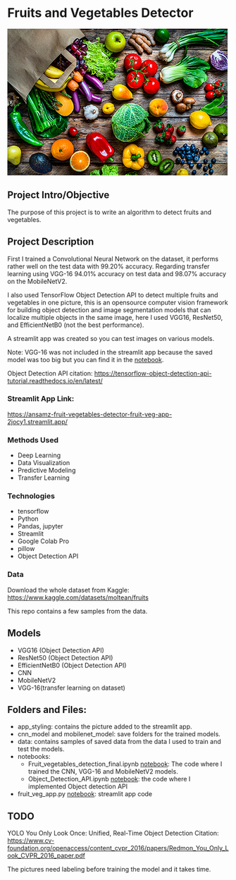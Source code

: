 # Fruits and Vegetables Detector


![alternative text](./app_styling/f_g.jpg)


## Project Intro/Objective
The purpose of this project is to write an algorithm to detect fruits and vegetables.

## Project Description
First I trained a Convolutional Neural Network on the dataset, it performs rather well on the test data with 99.20% accuracy. Regarding transfer learning using VGG-16 94.01% accuracy on test data and 98.07% accuracy on the MobileNetV2.

I also used TensorFlow Object Detection API to detect multiple fruits and vegetables in one picture, this is an opensource computer vision framework for building object detection and image segmentation models that can localize multiple objects in the same image, here I used VGG16, ResNet50, and EfficientNetB0 (not the best performance).

A streamlit app was created so you can test images on various models.

Note:
VGG-16 was not included in the streamlit app because the saved model was too big but you can find it in the [notebook](notebooks/Fruit_vegetables_detection_final.ipynb).

Object Detection API citation:
 https://tensorflow-object-detection-api-tutorial.readthedocs.io/en/latest/


### Streamlit App Link:
https://ansamz-fruit-vegetables-detector-fruit-veg-app-2jocy1.streamlit.app/


### Methods Used
* Deep Learning
* Data Visualization
* Predictive Modeling
* Transfer Learning

### Technologies
* tensorflow
* Python
* Pandas, jupyter
* Streamlit
* Google Colab Pro
* pillow
* Object Detection API

### Data
Download the whole dataset from Kaggle: https://www.kaggle.com/datasets/moltean/fruits

This repo contains a few  samples from the data.

## Models
* VGG16 (Object Detection API)
* ResNet50 (Object Detection API)
* EfficientNetB0 (Object Detection API)
* CNN
* MobileNetV2
* VGG-16(transfer learning on dataset)


## Folders and Files:
* app_styling: contains the picture added to the streamlit app.
* cnn_model and mobilenet_model: save folders for the trained models.
* data: contains samples of saved data from the data I used to train and test the models.
* notebooks: 
    - Fruit_vegetables_detection_final.ipynb [notebook](notebooks/Fruit_vegetables_detection_final.ipynb): The code where I trained the CNN, VGG-16 and MobileNetV2 models.
    - Object_Detection_API.ipynb [notebook](notebooks/Object_Detection_API.ipynb): the code where I implemented Object detection API
* fruit_veg_app.py [notebook](fruit_veg_app.py): streamlit app code

## TODO
YOLO
You Only Look Once:
Unified, Real-Time Object Detection
Citation: 
https://www.cv-foundation.org/openaccess/content_cvpr_2016/papers/Redmon_You_Only_Look_CVPR_2016_paper.pdf

The pictures need labeling before training the model and it takes time.